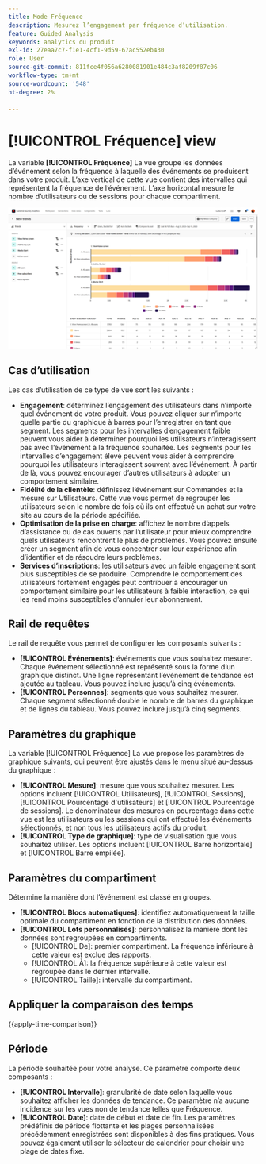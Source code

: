 ```yaml
---
title: Mode Fréquence
description: Mesurez l’engagement par fréquence d’utilisation.
feature: Guided Analysis
keywords: analytics du produit
exl-id: 27eaa7c7-f1e1-4cf1-9d59-67ac552eb430
role: User
source-git-commit: 811fce4f056a6280081901e484c3af8209f87c06
workflow-type: tm+mt
source-wordcount: '548'
ht-degree: 2%

---
```


# [!UICONTROL Fréquence] view

La variable **[!UICONTROL Fréquence]** La vue groupe les données d’événement selon la fréquence à laquelle des événements se produisent dans votre produit. L’axe vertical de cette vue contient des intervalles qui représentent la fréquence de l’événement. L’axe horizontal mesure le nombre d’utilisateurs ou de sessions pour chaque compartiment.

![Capture d’écran de fréquence](../assets/frequency-stacked.png)

## Cas d’utilisation

Les cas d’utilisation de ce type de vue sont les suivants :

* **Engagement**: déterminez l’engagement des utilisateurs dans n’importe quel événement de votre produit. Vous pouvez cliquer sur n’importe quelle partie du graphique à barres pour l’enregistrer en tant que segment. Les segments pour les intervalles d’engagement faible peuvent vous aider à déterminer pourquoi les utilisateurs n’interagissent pas avec l’événement à la fréquence souhaitée. Les segments pour les intervalles d’engagement élevé peuvent vous aider à comprendre pourquoi les utilisateurs interagissent souvent avec l’événement. À partir de là, vous pouvez encourager d’autres utilisateurs à adopter un comportement similaire.
* **Fidélité de la clientèle**: définissez l’événement sur Commandes et la mesure sur Utilisateurs. Cette vue vous permet de regrouper les utilisateurs selon le nombre de fois où ils ont effectué un achat sur votre site au cours de la période spécifiée.
* **Optimisation de la prise en charge**: affichez le nombre d’appels d’assistance ou de cas ouverts par l’utilisateur pour mieux comprendre quels utilisateurs rencontrent le plus de problèmes. Vous pouvez ensuite créer un segment afin de vous concentrer sur leur expérience afin d’identifier et de résoudre leurs problèmes.
* **Services d’inscriptions**: les utilisateurs avec un faible engagement sont plus susceptibles de se produire. Comprendre le comportement des utilisateurs fortement engagés peut contribuer à encourager un comportement similaire pour les utilisateurs à faible interaction, ce qui les rend moins susceptibles d’annuler leur abonnement.

## Rail de requêtes

Le rail de requête vous permet de configurer les composants suivants :

* **[!UICONTROL Événements]**: événements que vous souhaitez mesurer. Chaque événement sélectionné est représenté sous la forme d’un graphique distinct. Une ligne représentant l’événement de tendance est ajoutée au tableau. Vous pouvez inclure jusqu’à cinq événements.
* **[!UICONTROL Personnes]**: segments que vous souhaitez mesurer. Chaque segment sélectionné double le nombre de barres du graphique et de lignes du tableau. Vous pouvez inclure jusqu’à cinq segments.

## Paramètres du graphique

La variable [!UICONTROL Fréquence] La vue propose les paramètres de graphique suivants, qui peuvent être ajustés dans le menu situé au-dessus du graphique :

* **[!UICONTROL Mesure]**: mesure que vous souhaitez mesurer. Les options incluent [!UICONTROL Utilisateurs],  [!UICONTROL Sessions],  [!UICONTROL Pourcentage d&#39;utilisateurs] et  [!UICONTROL Pourcentage de sessions]. Le dénominateur des mesures en pourcentage dans cette vue est les utilisateurs ou les sessions qui ont effectué les événements sélectionnés, et non tous les utilisateurs actifs du produit.
* **[!UICONTROL Type de graphique]**: type de visualisation que vous souhaitez utiliser. Les options incluent [!UICONTROL Barre horizontale] et [!UICONTROL Barre empilée].

## Paramètres du compartiment

Détermine la manière dont l’événement est classé en groupes.

* **[!UICONTROL Blocs automatiques]**: identifiez automatiquement la taille optimale du compartiment en fonction de la distribution des données.
* **[!UICONTROL Lots personnalisés]**: personnalisez la manière dont les données sont regroupées en compartiments.
   * [!UICONTROL De]: premier compartiment. La fréquence inférieure à cette valeur est exclue des rapports.
   * [!UICONTROL À]: la fréquence supérieure à cette valeur est regroupée dans le dernier intervalle.
   * [!UICONTROL Taille]: intervalle du compartiment.

## Appliquer la comparaison des temps

{{apply-time-comparison}}

## Période

La période souhaitée pour votre analyse. Ce paramètre comporte deux composants :

* **[!UICONTROL Intervalle]**: granularité de date selon laquelle vous souhaitez afficher les données de tendance. Ce paramètre n’a aucune incidence sur les vues non de tendance telles que Fréquence.
* **[!UICONTROL Date]**: date de début et date de fin. Les paramètres prédéfinis de période flottante et les plages personnalisées précédemment enregistrées sont disponibles à des fins pratiques. Vous pouvez également utiliser le sélecteur de calendrier pour choisir une plage de dates fixe.
